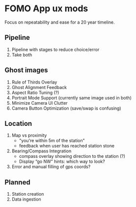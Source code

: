 # FOMO App ux mods 

Focus on repeatability and ease for a 20 year timeline. 

## Pipeline 

1. Pipeline with stages to reduce choice/error
2. Take both 

## Ghost images 

1. Rule of Thirds Overlay
2. Ghost Alignment Feedback
3. Aspect Ratio Tuning (?)
4. Portrait Mode Support (currently same image used in both) 
5. Minimize Camera UI Clutter
6. Camera Button Optimization (save/swap is confusing) 
	
## Location 

1. Map vs proximity
	- "you're within 5m of the station" 
	- feedback when user has reached station stone
2. Bearing/Compass Integration
	- compass overlay showing direction to the station (?)
	- Display “go NW” hints: which way to look? 
3. Error and manual filling of gps coords? 


## Planned 

1. Station creation 
2. Data ingestion 

